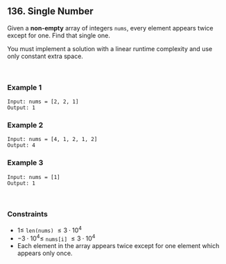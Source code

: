 ## 136. Single Number

Given a **non-empty** array of integers `nums`, every element appears twice except for one. Find that single one.

You must implement a solution with a linear runtime complexity and use only constant extra space.

<br>

### Example 1

```
Input: nums = [2, 2, 1]
Output: 1
```

### Example 2

```
Input: nums = [4, 1, 2, 1, 2]
Output: 4
```

### Example 3

```
Input: nums = [1]
Output: 1
```

<br>

### Constraints

- $1 \leqslant$ `len(nums)` $\leqslant 3 \cdot 10^4$
- $-3 \cdot 10^4 \leqslant$ `nums[i]` $\leqslant 3 \cdot 10^4$
- Each element in the array appears twice except for one element which appears only once.
